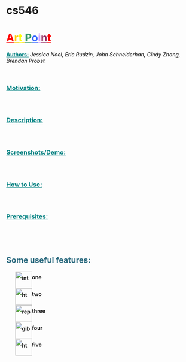 # cs546

<h1 style="color: #5e9ca0;"><span style="text-decoration: underline;"><span style="color: #ffcc00; text-decoration: underline;"><span style="color: #ff0000; text-decoration: underline;">A</span>r<span style="color: #ffff00; text-decoration: underline;">t</span> <span style="color: #339966; text-decoration: underline;">P</span><span style="color: #3366ff; text-decoration: underline;">o</span><span style="color: #cc99ff; text-decoration: underline;">i</span><span style="color: #993366; text-decoration: underline;">n</span><span style="color: #ff0000; text-decoration: underline;">t</span></span></span></h1>
<p><span style="color: #008080;"><strong><span style="text-decoration: underline;">Authors:</span></strong></span> <span style="color: #000000;"><em>Jessica Noel, Eric Rudzin, John Schneiderhan, Cindy Zhang, Brendan Probst</em></span></p>
<p>&nbsp;</p>
<h3><span style="text-decoration: underline;"><span style="color: #008080; text-decoration: underline;">Motivation:</span></span></h3>
<h3>&nbsp;</h3>
<h3><span style="text-decoration: underline;"><span style="color: #008080; text-decoration: underline;">Description:</span></span></h3>
<h3>&nbsp;</h3>
<h3><span style="text-decoration: underline;"><span style="color: #008080; text-decoration: underline;">Screenshots/Demo:</span></span></h3>
<h3>&nbsp;</h3>
<h3><span style="text-decoration: underline;"><span style="color: #008080; text-decoration: underline;">How to Use:</span></span></h3>
<h3>&nbsp;</h3>
<h3><span style="text-decoration: underline;"><span style="color: #008080; text-decoration: underline;">Prerequisites:</span></span></h3>
<p>&nbsp;</p>
<p>&nbsp;</p>
<h2 style="color: #2e6c80;">Some useful features:</h2>
<ol style="list-style: none; font-size: 14px; line-height: 32px; font-weight: bold;">
<li style="clear: both;"><img style="float: left;" src="https://html-online.com/img/01-interactive-connection.png" alt="interactive connection" width="45" />one</li>
<li style="clear: both;"><img style="float: left;" src="https://html-online.com/img/02-html-clean.png" alt="html cleaner" width="45" />two</li>
<li style="clear: both;"><img style="float: left;" src="https://html-online.com/img/04-replace.png" alt="replace text" width="45" />three</li>
<li style="clear: both;"><img style="float: left;" src="https://html-online.com/img/05-gibberish.png" alt="gibberish" width="45" /> four</li>
<li style="clear: both;"><img style="float: left;" src="https://html-online.com/img/6-table-div-html.png" alt="html table div" width="45" /> five</li>
</ol>
<p>&nbsp; &nbsp; &nbsp; &nbsp; &nbsp; &nbsp; &nbsp;</p>
